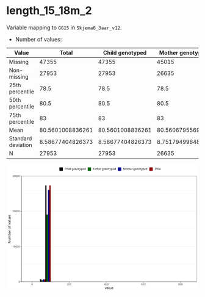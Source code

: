 # length_15_18m_2
Variable mapping to `GG15` in `Skjema6_3aar_v12`.
- Number of values:

| Value | Total | Child genotyped | Mother genotyped | Father genotyped |
| ----- | ----- | --------------- | ---------------- | ---------------- |
| Missing | 47355 | 47355 | 45015 | 30590 |
| Non-missing | 27953 | 27953 | 26635 | 19494 |
| 25th percentile | 78.5 | 78.5 | 78.5 | 78.5 |
| 50th percentile | 80.5 | 80.5 | 80.5 | 80.5 |
| 75th percentile | 83 | 83 | 83 | 83 |
| Mean | 80.5601008836261 | 80.5601008836261 | 80.5606795569739 | 80.5502616189597 |
| Standard deviation | 8.58677404826373 | 8.58677404826373 | 8.75179499648128 | 8.66464382517432 |
| N | 27953 | 27953 | 26635 | 19494 |



![](length_15_18m_2_n.png)



